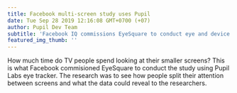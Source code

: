 ```yaml
--- 
title: Facebook multi-screen study uses Pupil 
date: Tue Sep 28 2019 12:16:08 GMT+0700 (+07) 
author: Pupil Dev Team 
subtitle: 'Facebook IQ commissions EyeSquare to conduct eye and device tracking study using Pupil Labs hardware and software...' 
featured_img_thumb: '' 
---
```


How much time do TV people spend looking at their smaller screens? This is what Facebook commisioned EyeSquare to conduct the study using Pupil Labs eye tracker. The research was to see how people split their attention between screens and what the data could reveal to the researchers.

